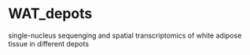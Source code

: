 # WAT_depots
single-nucleus sequenging and spatial transcriptomics of white adipose tissue in different depots
